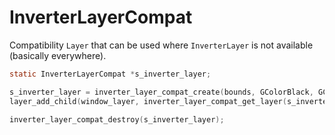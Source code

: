 # InverterLayerCompat

Compatibility `Layer` that can be used where `InverterLayer` is not available
(basically everywhere).

```c
static InverterLayerCompat *s_inverter_layer;
```

```c
s_inverter_layer = inverter_layer_compat_create(bounds, GColorBlack, GColorWhite);
layer_add_child(window_layer, inverter_layer_compat_get_layer(s_inverter_layer));
```

```c
inverter_layer_compat_destroy(s_inverter_layer);
```
